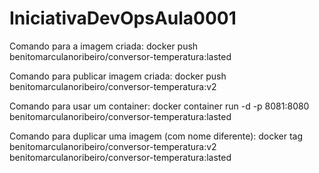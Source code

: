# IniciativaDevOpsAula0001

Comando para a imagem criada:
docker push benitomarculanoribeiro/conversor-temperatura:lasted

Comando para publicar imagem criada:
docker push benitomarculanoribeiro/conversor-temperatura:v2

Comando para usar um container:
docker container run -d -p 8081:8080 benitomarculanoribeiro/conversor-temperatura:lasted

Comando para duplicar uma imagem (com nome diferente):
docker tag benitomarculanoribeiro/conversor-temperatura:v2 benitomarculanoribeiro/conversor-temperatura:lasted
